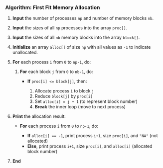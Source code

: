
### **Algorithm: First Fit Memory Allocation**

1. **Input** the number of processes `np` and number of memory blocks `nb`.

2. **Input** the sizes of all `np` processes into the array `proc[]`.

3. **Input** the sizes of all `nb` memory blocks into the array `block[]`.

4. **Initialize** an array `alloc[]` of size `np` with all values as `-1` to indicate unallocated.

5. **For** each process `i` from `0` to `np-1`, do:

   1. **For** each block `j` from `0` to `nb-1`, do:

      * **If** `proc[i] <= block[j]`, then:

        1. Allocate process `i` to block `j`
        2. Reduce `block[j]` by `proc[i]`
        3. Set `alloc[i] = j + 1` (to represent block number)
        4. **Break** the inner loop (move to next process)

6. **Print** the allocation result:

   * **For** each process `i` from `0` to `np-1`, do:

     * **If** `alloc[i] == -1`, print process `i+1`, size `proc[i]`, and `"NA"` (not allocated)
     * **Else**, print process `i+1`, size `proc[i]`, and `alloc[i]` (allocated block number)

7. **End**

